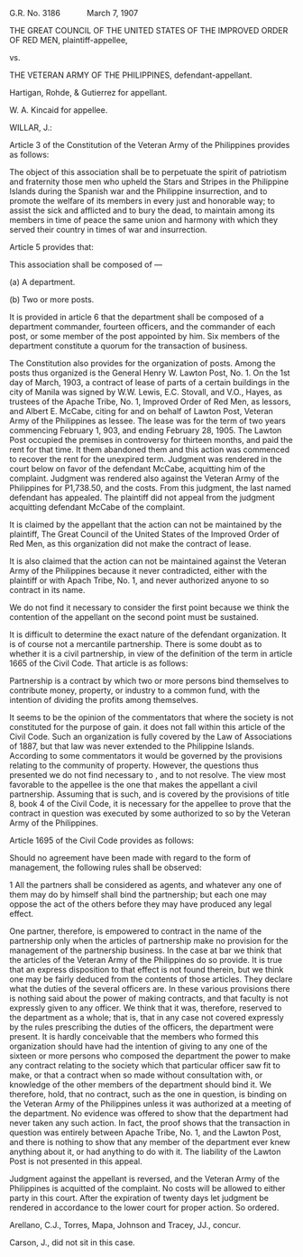 G.R. No. 3186            March 7, 1907

  

THE GREAT COUNCIL OF THE UNITED STATES OF THE IMPROVED ORDER OF RED MEN, plaintiff-appellee,

vs.

THE VETERAN ARMY OF THE PHILIPPINES, defendant-appellant.

  

Hartigan, Rohde, & Gutierrez for appellant.

W. A. Kincaid for appellee.

  

WILLAR, J.:

  

Article 3 of the Constitution of the Veteran Army of the Philippines provides as follows:

  

The object of this association shall be to perpetuate the spirit of patriotism and fraternity those men who upheld the Stars and Stripes in the Philippine Islands during the Spanish war and the Philippine insurrection, and to promote the welfare of its members in every just and honorable way; to assist the sick and afflicted and to bury the dead, to maintain among its members in time of peace the same union and harmony with which they served their country in times of war and insurrection.

  

Article 5 provides that:

  

This association shall be composed of —

  

(a) A department.

  

(b) Two or more posts.

  

It is provided in article 6 that the department shall be composed of a department commander, fourteen officers, and the commander of each post, or some member of the post appointed by him. Six members of the department constitute a quorum for the transaction of business.

  

The Constitution also provides for the organization of posts. Among the posts thus organized is the General Henry W. Lawton Post, No. 1. On the 1st day of March, 1903, a contract of lease of parts of a certain buildings in the city of Manila was signed by W.W. Lewis, E.C. Stovall, and V.O., Hayes, as trustees of the Apache Tribe, No. 1, Improved Order of Red Men, as lessors, and Albert E. McCabe, citing for and on behalf of Lawton Post, Veteran Army of the Philippines as lessee. The lease was for the term of two years commencing February 1, 903, and ending February 28, 1905. The Lawton Post occupied the premises in controversy for thirteen months, and paid the rent for that time. It them abandoned them and this action was commenced to recover the rent for the unexpired term. Judgment was rendered in the court below on favor of the defendant McCabe, acquitting him of the complaint. Judgment was rendered also against the Veteran Army of the Philippines for P1,738.50, and the costs. From this judgment, the last named defendant has appealed. The plaintiff did not appeal from the judgment acquitting defendant McCabe of the complaint.

  

It is claimed by the appellant that the action can not be maintained by the plaintiff, The Great Council of the United States of the Improved Order of Red Men, as this organization did not make the contract of lease.

  

It is also claimed that the action can not be maintained against the Veteran Army of the Philippines because it never contradicted, either with the plaintiff or with Apach Tribe, No. 1, and never authorized anyone to so contract in its name.

  

We do not find it necessary to consider the first point because we think the contention of the appellant on the second point must be sustained.

  

It is difficult to determine the exact nature of the defendant organization. It is of course not a mercantile partnership. There is some doubt as to whether it is a civil partnership, in view of the definition of the term in article 1665 of the Civil Code. That article is as follows:

  

Partnership is a contract by which two or more persons bind themselves to contribute money, property, or industry to a common fund, with the intention of dividing the profits among themselves.

  

It seems to be the opinion of the commentators that where the society is not constituted for the purpose of gain. it does not fall within this article of the Civil Code. Such an organization is fully covered by the Law of Associations of 1887, but that law was never extended to the Philippine Islands. According to some commentators it would be governed by the provisions relating to the community of property. However, the questions thus presented we do not find necessary to , and to not resolve. The view most favorable to the appellee is the one that makes the appellant a civil partnership. Assuming that is such, and is covered by the provisions of title 8, book 4 of the Civil Code, it is necessary for the appellee to prove that the contract in question was executed by some authorized to so by the Veteran Army of the Philippines.

  

Article 1695 of the Civil Code provides as follows:

  

Should no agreement have been made with regard to the form of management, the following rules shall be observed:

  

1 All the partners shall be considered as agents, and whatever any one of them may do by himself shall bind the partnership; but each one may oppose the act of the others before they may have produced any legal effect.

  

One partner, therefore, is empowered to contract in the name of the partnership only when the articles of partnership make no provision for the management of the partnership business. In the case at bar we think that the articles of the Veteran Army of the Philippines do so provide. It is true that an express disposition to that effect is not found therein, but we think one may be fairly deduced from the contents of those articles. They declare what the duties of the several officers are. In these various provisions there is nothing said about the power of making contracts, and that faculty is not expressly given to any officer. We think that it was, therefore, reserved to the department as a whole; that is, that in any case not covered expressly by the rules prescribing the duties of the officers, the department were present. It is hardly conceivable that the members who formed this organization should have had the intention of giving to any one of the sixteen or more persons who composed the department the power to make any contract relating to the society which that particular officer saw fit to make, or that a contract when so made without consultation with, or knowledge of the other members of the department should bind it. We therefore, hold, that no contract, such as the one in question, is binding on the Veteran Army of the Philippines unless it was authorized at a meeting of the department. No evidence was offered to show that the department had never taken any such action. In fact, the proof shows that the transaction in question was entirely between Apache Tribe, No. 1, and the Lawton Post, and there is nothing to show that any member of the department ever knew anything about it, or had anything to do with it. The liability of the Lawton Post is not presented in this appeal.

  

Judgment against the appellant is reversed, and the Veteran Army of the Philippines is acquitted of the complaint. No costs will be allowed to either party in this court. After the expiration of twenty days let judgment be rendered in accordance to the lower court for proper action. So ordered.

  

Arellano, C.J., Torres, Mapa, Johnson and Tracey, JJ., concur.

Carson, J., did not sit in this case.